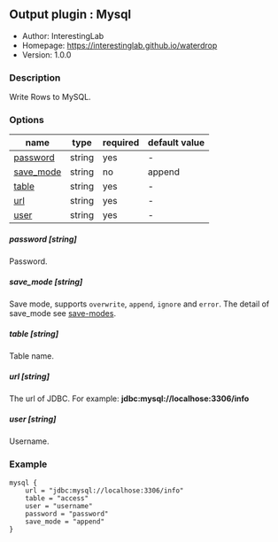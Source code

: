 ## Output plugin : Mysql

* Author: InterestingLab
* Homepage: https://interestinglab.github.io/waterdrop
* Version: 1.0.0

### Description

Write Rows to MySQL.

### Options

| name | type | required | default value |
| --- | --- | --- | --- |
| [password](#password-string) | string | yes | - |
| [save_mode](#save_mode-string) | string | no | append |
| [table](#table-string) | string | yes | - |
| [url](#url-string) | string | yes | - |
| [user](#user-string) | string | yes | - |


##### password [string]

Password.

##### save_mode [string]

Save mode, supports `overwrite`, `append`, `ignore` and `error`. The detail of save_mode see [save-modes](http://spark.apache.org/docs/2.2.0/sql-programming-guide.html#save-modes).

##### table [string]

Table name.

##### url [string]

The url of JDBC. For example: **jdbc:mysql://localhose:3306/info**


##### user [string]

Username.


### Example

```
mysql {
    url = "jdbc:mysql://localhose:3306/info"
    table = "access"
    user = "username"
    password = "password"
    save_mode = "append"
}
```